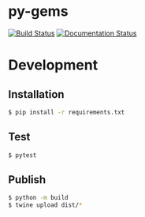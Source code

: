 # py-gems

[![Build Status](https://app.travis-ci.com/ivangeorgiev/py-gems.svg?branch=main)](https://app.travis-ci.com/ivangeorgiev/py-gems)
[![Documentation Status](https://readthedocs.org/projects/py-gems/badge/?version=latest)](https://py-gems.readthedocs.io/en/latest/?badge=latest)

# Development

## Installation

```bash
$ pip install -r requirements.txt
```

## Test

```bash
$ pytest
```

## Publish

```bash
$ python -m build
$ twine upload dist/*
```
